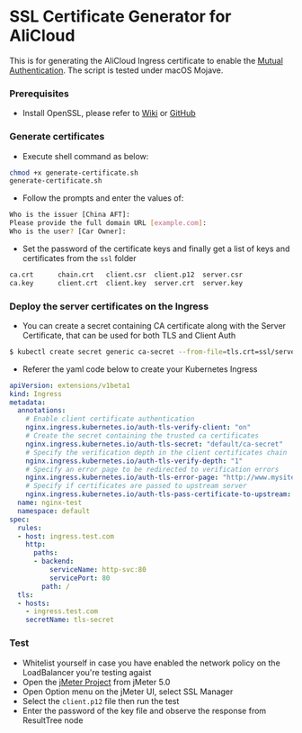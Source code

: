# SSL Certificate Generator for AliCloud
This is for generating the AliCloud Ingress certificate to enable the [Mutual Authentication](https://en.wikipedia.org/wiki/Mutual_authentication). The script is tested under macOS Mojave.

### Prerequisites
- Install OpenSSL, please refer to [Wiki]((https://wiki.openssl.org/index.php/Compilation_and_Installation)) or [GitHub](https://github.com/openssl/openssl/blob/master/INSTALL)

### Generate certificates
- Execute shell command as below:
```sh
chmod +x generate-certificate.sh
generate-certificate.sh
```
- Follow the prompts and enter the values of:
```sh
Who is the issuer [China AFT]:
Please provide the full domain URL [example.com]: 
Who is the user? [Car Owner]:
```
- Set the password of the certificate keys and finally get a list of keys and certificates from the `ssl` folder
```sh
ca.crt		chain.crt	client.csr	client.p12	server.csr
ca.key		client.crt	client.key	server.crt	server.key
```
### Deploy the server certificates on the Ingress
- You can create a secret containing CA certificate along with the Server Certificate, that can be used for both TLS and Client Auth
```sh
$ kubectl create secret generic ca-secret --from-file=tls.crt=ssl/server.crt --from-file=tls.key=ssl/server.key --from-file=ca.crt=ssl/chain.crt
```
- Referer the yaml code below to create your Kubernetes Ingress
```yaml
apiVersion: extensions/v1beta1
kind: Ingress
metadata:
  annotations:
    # Enable client certificate authentication
    nginx.ingress.kubernetes.io/auth-tls-verify-client: "on"
    # Create the secret containing the trusted ca certificates
    nginx.ingress.kubernetes.io/auth-tls-secret: "default/ca-secret"
    # Specify the verification depth in the client certificates chain
    nginx.ingress.kubernetes.io/auth-tls-verify-depth: "1"
    # Specify an error page to be redirected to verification errors
    nginx.ingress.kubernetes.io/auth-tls-error-page: "http://www.mysite.com/error-cert.html"
    # Specify if certificates are passed to upstream server
    nginx.ingress.kubernetes.io/auth-tls-pass-certificate-to-upstream: "false"
  name: nginx-test
  namespace: default
spec:
  rules:
  - host: ingress.test.com
    http:
      paths:
      - backend:
          serviceName: http-svc:80
          servicePort: 80
        path: /
  tls:
  - hosts:
    - ingress.test.com
    secretName: tls-secret
```

### Test
- Whitelist yourself in case you have enabled the network policy on the LoadBalancer you're testing agaist
- Open the [jMeter Project](test/jmeter-project/tls.jmx) from jMeter 5.0
- Open Option menu on the jMeter UI, select SSL Manager
- Select the `client.p12` file then run the test
- Enter the password of the key file and observe the response from ResultTree node